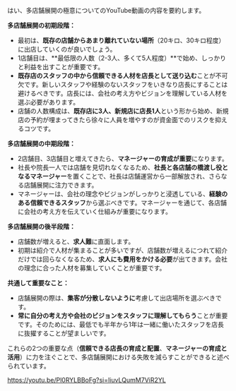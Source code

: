 はい、多店舗展開の極意についてのYouTube動画の内容を要約します。

**多店舗展開の初期段階：**

- 最初は、**既存の店舗からあまり離れていない場所**（20キロ、30キロ程度）に出店していくのが良いでしょう。
- 1店舗目は、**最低限の人数（2-3人、多くて5人程度）**で始め、しっかりと利益を出すことが重要です。
- **既存店のスタッフの中から信頼できる人材を店長として送り込む**ことが不可欠です。新しいスタッフや経験のないスタッフをいきなり店長にすることは避けるべきです。店長には、会社の考え方やビジョンを理解している人材を選ぶ必要があります。
- 店舗の人数構成は、**既存店に3人、新規店に店長1人**という形から始め、新規店の予約が埋まってきたら徐々に人員を増やすのが資金面でのリスクを抑えるコツです。

**多店舗展開の中期段階：**

- 2店舗目、3店舗目と増えてきたら、**マネージャーの育成が重要**になります。
- 社長や院長一人では店舗を見切れなくなるため、**社長と各店舗の橋渡し役となるマネージャー**を置くことで、社長は店舗運営から一部解放され、さらなる店舗展開に注力できます。
- マネージャーは、会社の理念やビジョンがしっかりと浸透している、**経験のある信頼できるスタッフ**から選ぶべきです。マネージャーを通じて、各店舗に会社の考え方を伝えていく仕組みが重要になります。

**多店舗展開の後半段階：**

- 店舗数が増えると、**求人難**に直面します。
- 初期は紹介で人材が集まることが多いですが、店舗数が増えるにつれて紹介だけでは回らなくなるため、**求人にも費用をかける必要**が出てきます。会社の理念に合った人材を募集していくことが重要です。

**共通して重要なこと：**

- 店舗展開の際は、**集客が分散しないように**考慮して出店場所を選ぶべきです。
- **常に自分の考え方や会社のビジョンをスタッフに理解してもらう**ことが重要です。そのためには、最低でも半年から1年は一緒に働いたスタッフを店長に抜擢することが望ましいです。

これらの2つの重要な点（**信頼できる店長の育成と配置**、**マネージャーの育成と活用**）に力を注ぐことで、多店舗展開における失敗を減らすことができると述べられています。

https://youtu.be/Pl0RYLBBoFg?si=IiuvLQumM7ViR2YL